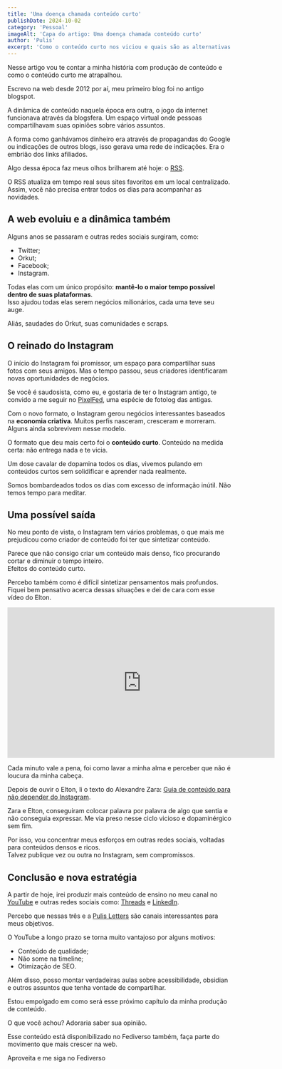 ```yaml
---
title: 'Uma doença chamada conteúdo curto'
publishDate: 2024-10-02
category: 'Pessoal'
imageAlt: 'Capa do artigo: Uma doença chamada conteúdo curto'
author: 'Pulis'
excerpt: 'Como o conteúdo curto nos viciou e quais são as alternativas para sair dessa loucura.'
---
```


Nesse artigo vou te contar a minha história com produção de conteúdo e como o conteúdo curto me atrapalhou.

Escrevo na web desde 2012 por aí, meu primeiro blog foi no antigo blogspot.

A dinâmica de conteúdo naquela época era outra, o jogo da internet funcionava através da blogsfera. Um espaço virtual onde pessoas compartilhavam suas opiniões sobre vários assuntos.

A forma como ganhávamos dinheiro era através de propagandas do Google ou indicações de outros blogs, isso gerava uma rede de indicações. Era o embrião dos links afiliados.

Algo dessa época faz meus olhos brilharem até hoje: o [RSS](https://pt.wikipedia.org/wiki/RSS).

O RSS atualiza em tempo real seus sites favoritos em um local centralizado. Assim, você não precisa entrar todos os dias para acompanhar as novidades.

## A web evoluiu e a dinâmica também

Alguns anos se passaram e outras redes sociais surgiram, como:

- Twitter;
- Orkut;
- Facebook;
- Instagram.

Todas elas com um único propósito: **mantê-lo o maior tempo possível dentro de suas plataformas**.  
Isso ajudou todas elas serem negócios milionários, cada uma teve seu auge.

Aliás, saudades do Orkut, suas comunidades e scraps.

## O reinado do Instagram

O início do Instagram foi promissor, um espaço para compartilhar suas fotos com seus amigos. Mas o tempo passou, seus criadores identificaram novas oportunidades de negócios.

Se você é saudosista, como eu, e gostaria de ter o Instagram antigo, te convido a me seguir no [PixelFed](https://pixelfed.social/brunopulis.com), uma espécie de fotolog das antigas.

Com o novo formato, o Instagram gerou negócios interessantes baseados na **economia criativa**. Muitos perfis nasceram, cresceram e morreram. Alguns ainda sobrevivem nesse modelo.

O formato que deu mais certo foi o **conteúdo curto**. Conteúdo na medida certa: não entrega nada e te vicia.

Um dose cavalar de dopamina todos os dias, vivemos pulando em conteúdos curtos sem solidificar e aprender nada realmente.

Somos bombardeados todos os dias com excesso de informação inútil. Não temos tempo para meditar.

## Uma possível saída

No meu ponto de vista, o Instagram tem vários problemas, o que mais me prejudicou como criador de conteúdo foi ter que sintetizar conteúdo.

Parece que não consigo criar um conteúdo mais denso, fico procurando cortar e diminuir o tempo inteiro.  
Efeitos do conteúdo curto.

Percebo também como é difícil sintetizar pensamentos mais profundos. Fiquei bem pensativo acerca dessas situações e dei de cara com esse vídeo do Elton.

<iframe loading="lazy" title="Eu CANSEI do Instagram e estou mudando TUDO na minha empresa de One Person-business" width="600" height="338" src="https://www.youtube.com/embed/gwKh9UDcLj4?feature=oembed" frameborder="0" allow="accelerometer; autoplay; clipboard-write; encrypted-media; gyroscope; picture-in-picture; web-share" referrerpolicy="strict-origin-when-cross-origin" allowfullscreen=""></iframe>

Cada minuto vale a pena, foi como lavar a minha alma e perceber que não é loucura da minha cabeça.

Depois de ouvir o Elton, li o texto do Alexandre Zara: [Guia de conteúdo para não depender do Instagram](https://zaraalexandre.substack.com/p/o-conteudo-perene-pode-salvar-sua).

Zara e Elton, conseguiram colocar palavra por palavra de algo que sentia e não conseguia expressar. Me via preso nesse ciclo vicioso e dopaminérgico sem fim.

Por isso, vou concentrar meus esforços em outras redes sociais, voltadas para conteúdos densos e ricos.  
Talvez publique vez ou outra no Instagram, sem compromissos.

## Conclusão e nova estratégia

A partir de hoje, irei produzir mais conteúdo de ensino no meu canal no [YouTube](https://youtube.com/c/BrunoPulis) e outras redes sociais como: [Threads](https://threads.net/brunopulis) e [LinkedIn](https://linkedin.com/in/pulis).

Percebo que nessas três e a [Pulis Letters](https://brunopulis.ck.page) são canais interessantes para meus objetivos.

O YouTube a longo prazo se torna muito vantajoso por alguns motivos:

- Conteúdo de qualidade;
- Não some na timeline;
- Otimização de SEO.

Além disso, posso montar verdadeiras aulas sobre acessibilidade, obsidian e outros assuntos que tenha vontade de compartilhar.

Estou empolgado em como será esse próximo capítulo da minha produção de conteúdo.

O que você achou? Adoraria saber sua opinião.

Esse conteúdo está disponibilizado no Fediverso também, faça parte do movimento que mais crescer na web.

Aproveita e me siga no Fediverso
